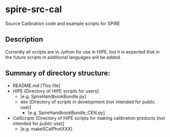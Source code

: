 spire-src-cal
==================

Source Calibration code and example scripts for SPIRE

Description
-----------
Currently all scripts are in Jython for use in HIPE, but it is expected that
in the future scripts in additional languages will be added.

Summary of directory structure:
-------------------------------
 + README.md				[This file]
 + HIPE					[Directory of HIPE scripts for users]
   - [e.g. SpireHandbookBundle.py]
   + dev					[Directory of scripts in development (not intended for public use)]
     - [e.g. SpireHandbookBundle_CEN.py]
 + CalScripts				[Directory of HIPE scripts for making calibration products (not intended for public use)]
   - [e.g. makeSCalPhotXXX]

